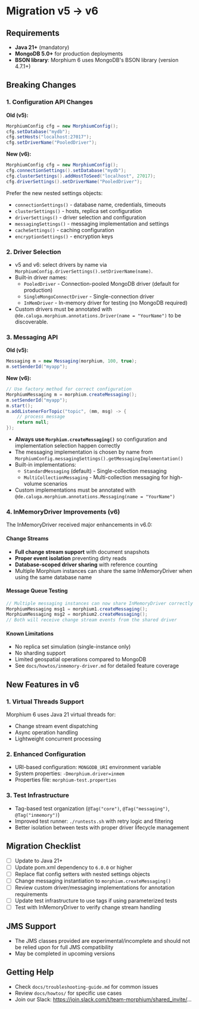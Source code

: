 # Migration v5 → v6

## Requirements

- **Java 21+** (mandatory)
- **MongoDB 5.0+** for production deployments
- **BSON library**: Morphium 6 uses MongoDB's BSON library (version 4.7.1+)

## Breaking Changes

### 1. Configuration API Changes

**Old (v5):**
```java
MorphiumConfig cfg = new MorphiumConfig();
cfg.setDatabase("mydb");
cfg.setHosts("localhost:27017");
cfg.setDriverName("PooledDriver");
```

**New (v6):**
```java
MorphiumConfig cfg = new MorphiumConfig();
cfg.connectionSettings().setDatabase("mydb");
cfg.clusterSettings().addHostToSeed("localhost", 27017);
cfg.driverSettings().setDriverName("PooledDriver");
```

Prefer the new nested settings objects:
- `connectionSettings()` - database name, credentials, timeouts
- `clusterSettings()` - hosts, replica set configuration
- `driverSettings()` - driver selection and configuration
- `messagingSettings()` - messaging implementation and settings
- `cacheSettings()` - caching configuration
- `encryptionSettings()` - encryption keys

### 2. Driver Selection

- v5 and v6: select drivers by name via `MorphiumConfig.driverSettings().setDriverName(name)`.
- Built‑in driver names:
  - `PooledDriver` - Connection-pooled MongoDB driver (default for production)
  - `SingleMongoConnectDriver` - Single-connection driver
  - `InMemDriver` - In-memory driver for testing (no MongoDB required)
- Custom drivers must be annotated with `@de.caluga.morphium.annotations.Driver(name = "YourName")` to be discoverable.

### 3. Messaging API

**Old (v5):**
```java
Messaging m = new Messaging(morphium, 100, true);
m.setSenderId("myapp");
```

**New (v6):**
```java
// Use factory method for correct configuration
MorphiumMessaging m = morphium.createMessaging();
m.setSenderId("myapp");
m.start();
m.addListenerForTopic("topic", (mm, msg) -> {
    // process message
    return null;
});
```

- **Always use `Morphium.createMessaging()`** so configuration and implementation selection happen correctly
- The messaging implementation is chosen by name from `MorphiumConfig.messagingSettings().getMessagingImplementation()`
- Built-in implementations:
  - `StandardMessaging` (default) - Single-collection messaging
  - `MultiCollectionMessaging` - Multi-collection messaging for high-volume scenarios
- Custom implementations must be annotated with `@de.caluga.morphium.annotations.Messaging(name = "YourName")`

### 4. InMemoryDriver Improvements (v6)

The InMemoryDriver received major enhancements in v6.0:

#### Change Streams
- **Full change stream support** with document snapshots
- **Proper event isolation** preventing dirty reads
- **Database-scoped driver sharing** with reference counting
- Multiple Morphium instances can share the same InMemoryDriver when using the same database name

#### Message Queue Testing
```java
// Multiple messaging instances can now share InMemoryDriver correctly
MorphiumMessaging msg1 = morphium1.createMessaging();
MorphiumMessaging msg2 = morphium2.createMessaging();
// Both will receive change stream events from the shared driver
```

#### Known Limitations
- No replica set simulation (single-instance only)
- No sharding support
- Limited geospatial operations compared to MongoDB
- See `docs/howtos/inmemory-driver.md` for detailed feature coverage

## New Features in v6

### 1. Virtual Threads Support
Morphium 6 uses Java 21 virtual threads for:
- Change stream event dispatching
- Async operation handling
- Lightweight concurrent processing

### 2. Enhanced Configuration
- URI-based configuration: `MONGODB_URI` environment variable
- System properties: `-Dmorphium.driver=inmem`
- Properties file: `morphium-test.properties`

### 3. Test Infrastructure
- Tag-based test organization (`@Tag("core")`, `@Tag("messaging")`, `@Tag("inmemory")`)
- Improved test runner: `./runtests.sh` with retry logic and filtering
- Better isolation between tests with proper driver lifecycle management

## Migration Checklist

- [ ] Update to Java 21+
- [ ] Update pom.xml dependency to `6.0.0` or higher
- [ ] Replace flat config setters with nested settings objects
- [ ] Change messaging instantiation to `morphium.createMessaging()`
- [ ] Review custom driver/messaging implementations for annotation requirements
- [ ] Update test infrastructure to use tags if using parameterized tests
- [ ] Test with InMemoryDriver to verify change stream handling

## JMS Support

- The JMS classes provided are experimental/incomplete and should not be relied upon for full JMS compatibility
- May be completed in upcoming versions

## Getting Help

- Check `docs/troubleshooting-guide.md` for common issues
- Review `docs/howtos/` for specific use cases
- Join our Slack: https://join.slack.com/t/team-morphium/shared_invite/...
